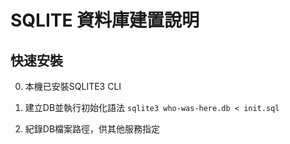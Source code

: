 # SQLITE 資料庫建置說明

## 快速安裝

0. 本機已安裝SQLITE3 CLI

1. 建立DB並執行初始化語法 `sqlite3 who-was-here.db < init.sql`

1. 紀錄DB檔案路徑，供其他服務指定